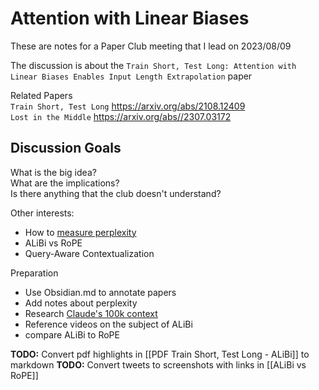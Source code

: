 # Attention with Linear Biases
These are notes for a Paper Club meeting that I lead on 2023/08/09

The discussion is about the `Train Short, Test Long: Attention with Linear Biases Enables Input Length Extrapolation` paper

Related Papers  
	`Train Short, Test Long` https://arxiv.org/abs/2108.12409  
	`Lost in the Middle` https://arxiv.org/abs//2307.03172

## Discussion Goals
What is the big idea?  
What are the implications?  
Is there anything that the club doesn't understand?  

Other interests:
- How to [measure perplexity](https://www.youtube.com/watch?v=NURcDHhYe98&ab_channel=HuggingFace)
- ALiBi vs RoPE
- Query-Aware Contextualization

Preparation
- Use Obsidian.md to annotate papers
- Add notes about perplexity
- Research [Claude's 100k context](https://www.reddit.com/r/ChatGPTPro/comments/14zn6i1/had_claude_2_explain_the_100k_context_window_if/)
- Reference videos on the subject of ALiBi
- compare ALiBi to RoPE

**TODO:** Convert pdf highlights in [[PDF Train Short, Test Long - ALiBi]] to markdown
**TODO:** Convert tweets to screenshots with links in [[ALiBi vs RoPE]]
